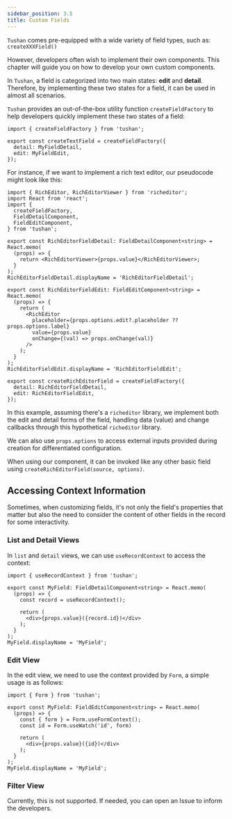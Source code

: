 ```yaml
---
sidebar_position: 3.5
title: Custom Fields
---
```


`Tushan` comes pre-equipped with a wide variety of field types, such as: `createXXXField()`

However, developers often wish to implement their own components. This chapter will guide you on how to develop your own custom components.

In `Tushan`, a field is categorized into two main states: **edit** and **detail**. Therefore, by implementing these two states for a field, it can be used in almost all scenarios.

`Tushan` provides an out-of-the-box utility function `createFieldFactory` to help developers quickly implement these two states of a field:

```tsx
import { createFieldFactory } from 'tushan';

export const createTextField = createFieldFactory({
  detail: MyFieldDetail,
  edit: MyFieldEdit,
});
```

For instance, if we want to implement a rich text editor, our pseudocode might look like this:

```tsx
import { RichEditor, RichEditorViewer } from 'richeditor';
import React from 'react';
import {
  createFieldFactory,
  FieldDetailComponent,
  FieldEditComponent,
} from 'tushan';

export const RichEditorFieldDetail: FieldDetailComponent<string> = React.memo(
  (props) => {
    return <RichEditorViewer>{props.value}</RichEditorViewer>;
  }
);
RichEditorFieldDetail.displayName = 'RichEditorFieldDetail';

export const RichEditorFieldEdit: FieldEditComponent<string> = React.memo(
  (props) => {
    return (
      <RichEditor
        placeholder={props.options.edit?.placeholder ?? props.options.label}
        value={props.value}
        onChange={(val) => props.onChange(val)}
      />
    );
  }
);
RichEditorFieldEdit.displayName = 'RichEditorFieldEdit';

export const createRichEditorField = createFieldFactory({
  detail: RichEditorFieldDetail,
  edit: RichEditorFieldEdit,
});
```

In this example, assuming there's a `richeditor` library, we implement both the edit and detail forms of the field, handling data (value) and change callbacks through this hypothetical `richeditor` library.

We can also use `props.options` to access external inputs provided during creation for differentiated configuration.

When using our component, it can be invoked like any other basic field using `createRichEditorField(source, options)`.

## Accessing Context Information

Sometimes, when customizing fields, it's not only the field's properties that matter but also the need to consider the content of other fields in the record for some interactivity.

### List and Detail Views

In `list` and `detail` views, we can use `useRecordContext` to access the context:

```tsx
import { useRecordContext } from 'tushan';

export const MyField: FieldDetailComponent<string> = React.memo(
  (props) => {
    const record = useRecordContext();
    
    return (
      <div>{props.value}({record.id})</div>
    );
  }
);
MyField.displayName = 'MyField';
```

### Edit View

In the edit view, we need to use the context provided by `Form`, a simple usage is as follows:

```tsx
import { Form } from 'tushan';

export const MyField: FieldEditComponent<string> = React.memo(
  (props) => {
    const { form } = Form.useFormContext();
    const id = Form.useWatch('id', form)
    
    return (
      <div>{props.value}({id})</div>
    );
  }
);
MyField.displayName = 'MyField';
```

### Filter View

Currently, this is not supported. If needed, you can open an Issue to inform the developers.
